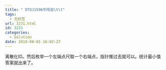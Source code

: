 ```yaml
---
title: " DTOJ1596牛阵容\t\t"
tags:
  - 无标签
url: 3231.html
id: 3231
categories:
  - Solution
date: 2018-08-01 16:02:27
---
```


离散化ID。然后枚举一个左端点尺取一个右端点，指针推过去就可以。统计最小值答案就出来了。